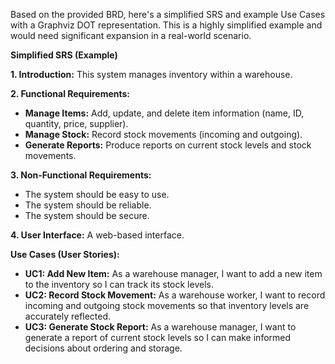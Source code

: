 Based on the provided BRD, here's a simplified SRS and example Use Cases with a Graphviz DOT representation.  This is a highly simplified example and would need significant expansion in a real-world scenario.


**Simplified SRS (Example)**

**1. Introduction:** This system manages inventory within a warehouse.

**2. Functional Requirements:**

* **Manage Items:** Add, update, and delete item information (name, ID, quantity, price, supplier).
* **Manage Stock:** Record stock movements (incoming and outgoing).
* **Generate Reports:** Produce reports on current stock levels and stock movements.

**3. Non-Functional Requirements:**

* The system should be easy to use.
* The system should be reliable.
* The system should be secure.

**4. User Interface:**  A web-based interface.

**Use Cases (User Stories):**

* **UC1: Add New Item:** As a warehouse manager, I want to add a new item to the inventory so I can track its stock levels.
* **UC2: Record Stock Movement:** As a warehouse worker, I want to record incoming and outgoing stock movements so that inventory levels are accurately reflected.
* **UC3: Generate Stock Report:** As a warehouse manager, I want to generate a report of current stock levels so I can make informed decisions about ordering and storage.